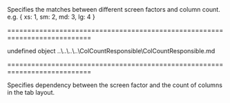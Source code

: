 <!--**
/*-------------------------------------------
    Auto-generated file. Do not modify.
-------------------------------------------

**-->
<!--d-->Specifies the matches between different screen factors and column count. e.g. { xs: 1, sm: 2, md: 3, lg: 4 }<!--/d-->
===========================================================================
<!--default-->undefined<!--/default-->
<!--type-->object<!--/type-->
<!--inherits-->..\..\..\..\ColCountResponsible\ColCountResponsible.md<!--/inherits-->
===========================================================================

<!--shortDescription-->
Specifies dependency between the screen factor and the count of columns in the tab layout.
<!--/shortDescription-->

<!--fullDescription-->

<!--/fullDescription-->